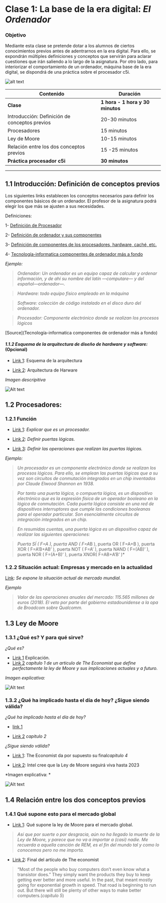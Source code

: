 # Clase 1: La base de la era digital: *El Ordenador*

### Objetivo

Mediante esta clase se pretende dotar a los alumnos de ciertos conocimientos previos antes de adentrarnos en la era digital. Para ello, se expondrán múltiples definiciones y conceptos que servirán para aclarar cuestiones que irán saliendo a lo largo de la asignatura. Por otro lado, para interiorizar el comportamiento de un ordenador, máquina base de la era digital, se dispondrá de una práctica sobre el procesador c5i.

![alt text](Intro_ordenador.jpg)

| Contenido | Duración |
| ----- | ----- |
| **Clase** | **1 hora - 1 hora y 30 minutos** |
| Introducción: Definición de conceptos previos | 20-30 minutos |
|	Procesadores | 15 minutos |
|	Ley de Moore | 10-15 minutos |
| Relación entre los dos conceptos previos | 15 -25 minutos |
| **Práctica procesador c5i** | **30 minutos** |

***

## 1.1	Introducción: Definición de conceptos previos

Los siguientes links establecen los conceptos necesarios para definir los componentes básicos de un ordenador. El profesor de la asignatura podrá elegir los que más se ajusten a sus necesidades.

Definiciones:

1- [Definición de Procesador](https://www.google.com/search?rlz=1C1CHBD_esES774ES778&ei=iLzKXNTmL4XPgweYwJPIAg&q=definci%C3%B3n+procesador&oq=definci%C3%B3n+procesador&gs_l=psy-ab.3..35i304i39i70i249j35i304i39j0i13j0i22i30l7.75188.85512..85707...0.0..1.514.4009.3j9j3j4j0j1....2..0....1..gws-wiz.......0i71j35i39j0i67j0i131j0j35i39i70i249j0i20i263j0i10j0i67i70i249j0i13i30j0i8i13i10i30j0i8i13i30.gdrVvqxmiYI)

2- [Definición de ordenador y sus componentes](https://www.deordenadores.com/cuales-son-los-componentes-de-un-ordenador/)

3- [Definición de componentes de los procesadores, hardware, caché, etc.](https://conceptodefinicion.de/procesador/)

4- [Tecnología-informatica componentes de ordenador más a fondo](https://tecnologia-informatica.com/componentes-de-una-computadora/)

*Ejemplo:*

> *Ordenador: Un ordenador es un equipo capaz de calcular y ordenar información, y de ahí su nombre del latín —computare— y del español—ordenador—.*

> *Hardware: todo equipo físico empleado en la máquina*

> *Software: colección de código instalado en el disco duro del ordenador.*

> *Procesador: Componente electrónico donde se realizan los procesos lógicos*

[Source](Tecnología-informatica componentes de ordenador más a fondo)

#### *1.1.2 Esquema de la arquitectura de diseño de hardware y software:* (Opcional)

+ [Link 1](https://sites.google.com/site/yhouycsp/reflections/2-10-hardware-and-software-abstractions): Esquema de la arquitectura

+ [Link 2](https://electronics.stackexchange.com/questions/353915/what-is-the-role-of-isa-instruction-set-architecture-in-the-comp-arch-abstract): Arquitectura de Harware

*Imagen descripitiva*

![Alt text](Esquema%20Arquitectura.jpg)

## 1.2	Procesadores: 

### 1.2.1 Función

+ [Link 1](https://conceptodefinicion.de/procesador/): *Explicar que es un procesador.*

+ [Link 2](http://natypine7.files.wordpress.com/): *Definir puertas lógicas.*

+ [Link 3](https://www.etsist.upm.es/estaticos/ingeniatic/index.php/tecnologias/item/563-puertas-l%C3%B3gicas%3Ftmpl=component&print=1.html): *Definir las operaciones que realizan las puertas lógicas.*

*Ejemplo:*

> *Un procesador es un componente electrónico donde se realizan los procesos lógicos. Para ello, se emplean las puertas lógicas que a su vez son circuitos de conmutación integrados en un chip inventados por Claude Elwood Shannon en 1938.*

> *Por tanto una puerta lógica, o compuerta lógica, es un dispositivo electrónico que es la expresión física de un operador booleano en la lógica de conmutación. Cada puerta lógica consiste en una red de dispositivos interruptores que cumple las condiciones booleanas para el operador particular. Son esencialmente circuitos de integración integrados en un chip.*

> *En resumidas cuentas, una puerta lógica es un dispositivo capaz de realizar las siguientes operaciones:*

> *Puerta SÍ ( F=A ), puerta AND ( F=A*B ), puerta OR ( F=A+B ), puerta XOR ( F=A’B+AB’ ), puerta NOT ( F=A’ ), puerta NAND ( F=(AB)’ ), puerta NOR ( F=(A+B)’ ),  puerta XNOR( F=AB+A’B’ )*

### 1.2.2 Situación actual: Empresas y mercado en la actualidad

[Link](http://rsocial.expansionpro.orbyt.es/epaper/xml_epaper/Expansi%C3%B3n/23_03_2018/pla_3995_Pais_Vasco/xml_arts/art_15913300.xml?SHARE=6C23C0F29C6C4F158F7CA6264B486305B653D3AF53CFD54244B9CF7F68DE73BF14CBCE99C5EC78615BF7C9B4D7C7F90607B0FB44DE6065CB19F2D0AC7F842D244C32B6546A48F6A2C32ED77B3375B50D79C402F47193576E1367062FF0C4154A): *Se expone la situación actual de mercado mundial.*

*Ejemplo*

> *Valor de las operaciones anuales del mercado: 115.565 millones de euros (2018). El veto por parte del gobierno estadounidense a la opa de Broadcom sobre Qualcomm.*

## 1.3	Ley de Moore

### 1.3.1 ¿Qué es? Y para qué sirve?

*¿Qué es?*

+ [Link 1](https://www.profesionalreview.com/2018/04/01/que-es-la-ley-de-moore-y-para-que-sirve/) Explicación.
+ [Link 2](https://www.economist.com/technology-quarterly/2016-03-12/after-moores-law) *capítulo 1 de un articulo de The Economist que define perfectamente la ley de Moore y sus implicaciones actuales y a futuro.*

*Imagen explicativa:*

![Alt text](Moores_Law.PNG)


### 1.3.2	¿Qué ha implicado hasta el día de hoy? ¿Sigue siendo válida?

*¿Qué ha implicado hasta el día de hoy?*

+ [link 1](https://hipertextual.com/2013/11/final-ley-moore)

+ [Link 2](https://www.economist.com/technology-quarterly/2016-03-12/after-moores-law) *capitulo 2*

*¿Sigue siendo válida?*

+ [Link 1](https://www.economist.com/technology-quarterly/2016-03-12/after-moores-law): The Economist da por supuesto su final*capitulo 4*

+ [Link 2](http://www.expansion.com/economia-digital/innovacion/2017/07/05/5953a11c268e3e1d718b4873.html): Intel cree que la Ley de Moore seguirá viva hasta 2023

*Imagen explicativa: *

![Alt text](Faith_in_Moores_law.PNG)

## 1.4	Relación entre los dos conceptos previos

### 1.4.1 Qué supone esto para el mercado global

+ [Link 1](https://resbla.com/2016/05/31/final-la-ley-moore-ya-no-importa/): Qué supone la ley de Moore para el mercado global. 

> *Así que por suerte o por desgracia, aún no ha llegado la muerte de la Ley de Moore, y parece que no va a importar a (casi) nadie. Me recuerda a aquella canción de REM, es el fin del mundo tal y como lo conocemos pero no me importa.*

+ [Link 2](https://www.economist.com/technology-quarterly/2016-03-12/after-moores-law): Final del artículo de The economist 

> “Most of the people who buy computers don’t even know what a transistor does.” They simply want the products they buy to keep getting ever better and more useful. In the past, that meant mostly going for exponential growth in speed. That road is beginning to run out. But there will still be plenty of other ways to make better computers.(*capítulo 5*)

